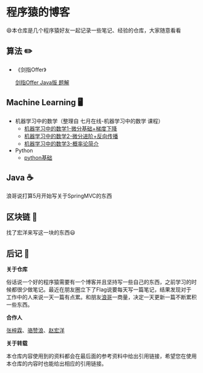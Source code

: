 # 程序猿的博客

:smile:本仓库是几个程序猿好友一起记录一些笔记、经验的仓库，大家随意看看
</br>

## 算法 :pencil2:

- 《剑指Offer》

  [剑指Offer Java版 题解](https://github.com/zeelam/blog/blob/master/algorithms/剑指offer-java版.md)


## Machine Learning :desktop_computer:

- 机器学习中的数学（整理自 七月在线-机器学习中的数学 课程）
  - [机器学习中的数学1-微分基础+梯度下降](https://github.com/zeelam/blog/blob/master/ml/math/机器学习中的数学1.md)
  - [机器学习中的数学2-微分进阶+反向传播](https://github.com/zeelam/blog/blob/master/ml/math/机器学习中的数学2.md)
  - [机器学习中的数学3-概率论简介](https://github.com/zeelam/blog/blob/master/ml/math/机器学习中的数学3.md)
- Python
  - [python基础](https://github.com/zeelam/blog/blob/master/ml/python/python基础.md)

## Java :coffee:

浪哥说打算5月开始写关于SpringMVC的东西

## 区块链 :closed_lock_with_key:

找了宏洋来写这一块的东西:smiley:


## 后记 :pencil:

**关于仓库**

俗话说一个好的程序猿需要有一个博客并且坚持写一些自己的东西，之前学习的时候都很少做笔记。最近在朋友圈立下了Flag说要每天写一篇笔记，结果发现对于工作中的人来说一天一篇有点累。和朋友[浪哥](https://github.com/luozanlang)一商量，决定一天更新一篇不断累积一些东西。

**合作人**

[张梓霖](https://github.com/zeelam)、[骆赞浪](https://github.com/luozanlang)、[赵宏洋](https://github.com/zhyyyy)

**关于转载**

本仓库内容使用到的资料都会在最后面的参考资料中给出引用链接，希望您在使用本仓库的内容时也能给出相应的引用链接。
